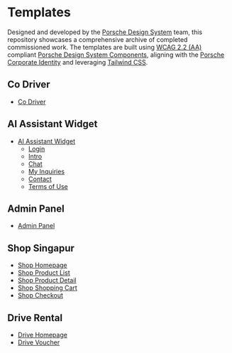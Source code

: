 # Templates

Designed and developed by the [Porsche Design System](https://designsystem.porsche.com/) team, this repository showcases a comprehensive archive of completed commissioned work.
The templates are built using [WCAG 2.2 (AA)](https://www.w3.org/TR/WCAG22/) compliant [Porsche Design System Components](https://designsystem.porsche.com/v3/components/introduction), aligning with the [Porsche Corporate Identity](https://brand.porsche.com/) and leveraging [Tailwind CSS](https://designsystem.porsche.com/v3/tailwindcss/introduction).

## Co Driver

- [Co Driver](https://porsche-design-system.github.io/commissions/main/co-driver/)

## AI Assistant Widget

- [AI Assistant Widget](https://porsche-design-system.github.io/commissions/main/ai-assistant-widget/)
  - [Login](https://porsche-design-system.github.io/commissions/main/ai-assistant-widget/#template-login)
  - [Intro](https://porsche-design-system.github.io/commissions/main/ai-assistant-widget/#template-intro)
  - [Chat](https://porsche-design-system.github.io/commissions/main/ai-assistant-widget/#template-chat)
  - [My Inquiries](https://porsche-design-system.github.io/commissions/main/ai-assistant-widget/#template-my-inquiries)
  - [Contact](https://porsche-design-system.github.io/commissions/main/ai-assistant-widget/#template-contact)
  - [Terms of Use](https://porsche-design-system.github.io/commissions/main/ai-assistant-widget/#template-terms-of-use)

## Admin Panel

- [Admin Panel](https://porsche-design-system.github.io/commissions/main/admin-panel/)

## Shop Singapur

- [Shop Homepage](https://porsche-design-system.github.io/commissions/main/shop-homepage/)
- [Shop Product List](https://porsche-design-system.github.io/commissions/main/shop-product-list/)
- [Shop Product Detail](https://porsche-design-system.github.io/commissions/main/shop-product-detail/)
- [Shop Shopping Cart](https://porsche-design-system.github.io/commissions/main/shop-shopping-cart/)
- [Shop Checkout](https://porsche-design-system.github.io/commissions/main/shop-checkout/)

## Drive Rental

- [Drive Homepage](https://porsche-design-system.github.io/commissions/main/drive-homepage/)
- [Drive Voucher](https://porsche-design-system.github.io/commissions/main/drive-voucher/)
